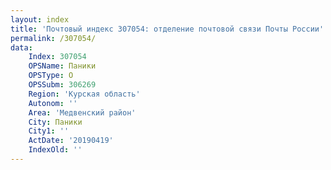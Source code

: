 ```yaml
---
layout: index
title: 'Почтовый индекс 307054: отделение почтовой связи Почты России'
permalink: /307054/
data:
    Index: 307054
    OPSName: Паники
    OPSType: О
    OPSSubm: 306269
    Region: 'Курская область'
    Autonom: ''
    Area: 'Медвенский район'
    City: Паники
    City1: ''
    ActDate: '20190419'
    IndexOld: ''
---
```

